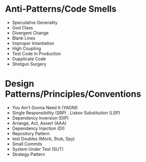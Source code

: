 # Anti-Patterns/Code Smells
- Speculative Generality
 - God Class
 - Divergent Change
 - Blank Lines
 - Improper Intantiation
 - High Coupling
 - Test Code In Production
 - Dupplicate Code
 - Shotgun Surgery

# Design Patterns/Principles/Conventions
- You Ain't Gonna Need It (YAGNI)
- Single Responsibility (SRP)
. Liskov Substitution (LSP)
- Dependency Inversion (DIP)
- Arrange, Act, Assert (AAA)
- Dependency Injection (DI)
- Repository Pattern
- test Doubles (Mock, Stub, Spy)
- Small Commits
- System Under Test (SUT)
- Strategy Pattern